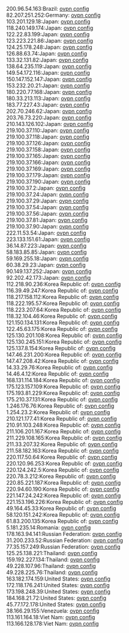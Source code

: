 200.96.54.163:Brazil: [ovpn config](vpn/200_96_54_163.ovpn)  
82.207.251.252:Germany: [ovpn config](vpn/82_207_251_252.ovpn)  
103.201.129.18:Japan: [ovpn config](vpn/103_201_129_18.ovpn)  
118.240.149.174:Japan: [ovpn config](vpn/118_240_149_174.ovpn)  
122.22.83.199:Japan: [ovpn config](vpn/122_22_83_199.ovpn)  
123.223.221.86:Japan: [ovpn config](vpn/123_223_221_86.ovpn)  
124.25.178.248:Japan: [ovpn config](vpn/124_25_178_248.ovpn)  
126.88.63.74:Japan: [ovpn config](vpn/126_88_63_74.ovpn)  
133.32.131.82:Japan: [ovpn config](vpn/133_32_131_82.ovpn)  
138.64.235.119:Japan: [ovpn config](vpn/138_64_235_119.ovpn)  
149.54.172.116:Japan: [ovpn config](vpn/149_54_172_116.ovpn)  
150.147.152.147:Japan: [ovpn config](vpn/150_147_152_147.ovpn)  
153.232.20.21:Japan: [ovpn config](vpn/153_232_20_21.ovpn)  
180.220.77.168:Japan: [ovpn config](vpn/180_220_77_168.ovpn)  
180.33.213.113:Japan: [ovpn config](vpn/180_33_213_113.ovpn)  
183.77.227.43:Japan: [ovpn config](vpn/183_77_227_43.ovpn)  
202.70.246.62:Japan: [ovpn config](vpn/202_70_246_62.ovpn)  
203.76.73.220:Japan: [ovpn config](vpn/203_76_73_220.ovpn)  
210.143.126.102:Japan: [ovpn config](vpn/210_143_126_102.ovpn)  
219.100.37.110:Japan: [ovpn config](vpn/219_100_37_110.ovpn)  
219.100.37.118:Japan: [ovpn config](vpn/219_100_37_118.ovpn)  
219.100.37.126:Japan: [ovpn config](vpn/219_100_37_126.ovpn)  
219.100.37.158:Japan: [ovpn config](vpn/219_100_37_158.ovpn)  
219.100.37.165:Japan: [ovpn config](vpn/219_100_37_165.ovpn)  
219.100.37.166:Japan: [ovpn config](vpn/219_100_37_166.ovpn)  
219.100.37.169:Japan: [ovpn config](vpn/219_100_37_169.ovpn)  
219.100.37.179:Japan: [ovpn config](vpn/219_100_37_179.ovpn)  
219.100.37.190:Japan: [ovpn config](vpn/219_100_37_190.ovpn)  
219.100.37.2:Japan: [ovpn config](vpn/219_100_37_2.ovpn)  
219.100.37.24:Japan: [ovpn config](vpn/219_100_37_24.ovpn)  
219.100.37.29:Japan: [ovpn config](vpn/219_100_37_29.ovpn)  
219.100.37.54:Japan: [ovpn config](vpn/219_100_37_54.ovpn)  
219.100.37.56:Japan: [ovpn config](vpn/219_100_37_56.ovpn)  
219.100.37.81:Japan: [ovpn config](vpn/219_100_37_81.ovpn)  
219.100.37.90:Japan: [ovpn config](vpn/219_100_37_90.ovpn)  
222.11.53.54:Japan: [ovpn config](vpn/222_11_53_54.ovpn)  
223.133.151.61:Japan: [ovpn config](vpn/223_133_151_61.ovpn)  
36.14.87.223:Japan: [ovpn config](vpn/36_14_87_223.ovpn)  
58.183.85.85:Japan: [ovpn config](vpn/58_183_85_85.ovpn)  
59.169.255.18:Japan: [ovpn config](vpn/59_169_255_18.ovpn)  
60.38.29.23:Japan: [ovpn config](vpn/60_38_29_23.ovpn)  
90.149.137.252:Japan: [ovpn config](vpn/90_149_137_252.ovpn)  
92.202.42.173:Japan: [ovpn config](vpn/92_202_42_173.ovpn)  
112.218.90.236:Korea Republic of: [ovpn config](vpn/112_218_90_236.ovpn)  
116.39.49.247:Korea Republic of: [ovpn config](vpn/116_39_49_247.ovpn)  
118.217.158.112:Korea Republic of: [ovpn config](vpn/118_217_158_112.ovpn)  
118.222.195.57:Korea Republic of: [ovpn config](vpn/118_222_195_57.ovpn)  
118.223.207.64:Korea Republic of: [ovpn config](vpn/118_223_207_64.ovpn)  
118.32.104.46:Korea Republic of: [ovpn config](vpn/118_32_104_46.ovpn)  
121.150.134.131:Korea Republic of: [ovpn config](vpn/121_150_134_131.ovpn)  
122.45.63.175:Korea Republic of: [ovpn config](vpn/122_45_63_175.ovpn)  
125.130.201.108:Korea Republic of: [ovpn config](vpn/125_130_201_108.ovpn)  
125.130.245.151:Korea Republic of: [ovpn config](vpn/125_130_245_151.ovpn)  
125.137.8.154:Korea Republic of: [ovpn config](vpn/125_137_8_154.ovpn)  
147.46.231.200:Korea Republic of: [ovpn config](vpn/147_46_231_200.ovpn)  
147.47.208.42:Korea Republic of: [ovpn config](vpn/147_47_208_42.ovpn)  
14.33.29.76:Korea Republic of: [ovpn config](vpn/14_33_29_76.ovpn)  
14.46.4.12:Korea Republic of: [ovpn config](vpn/14_46_4_12.ovpn)  
168.131.114.184:Korea Republic of: [ovpn config](vpn/168_131_114_184.ovpn)  
175.123.157.109:Korea Republic of: [ovpn config](vpn/175_123_157_109.ovpn)  
175.193.81.229:Korea Republic of: [ovpn config](vpn/175_193_81_229.ovpn)  
175.210.37.131:Korea Republic of: [ovpn config](vpn/175_210_37_131.ovpn)  
1.246.176.76:Korea Republic of: [ovpn config](vpn/1_246_176_76.ovpn)  
1.254.23.2:Korea Republic of: [ovpn config](vpn/1_254_23_2.ovpn)  
210.121.177.41:Korea Republic of: [ovpn config](vpn/210_121_177_41.ovpn)  
210.91.103.248:Korea Republic of: [ovpn config](vpn/210_91_103_248.ovpn)  
211.106.201.167:Korea Republic of: [ovpn config](vpn/211_106_201_167.ovpn)  
211.229.108.165:Korea Republic of: [ovpn config](vpn/211_229_108_165.ovpn)  
211.33.207.32:Korea Republic of: [ovpn config](vpn/211_33_207_32.ovpn)  
211.58.182.163:Korea Republic of: [ovpn config](vpn/211_58_182_163.ovpn)  
220.117.50.64:Korea Republic of: [ovpn config](vpn/220_117_50_64.ovpn)  
220.120.96.253:Korea Republic of: [ovpn config](vpn/220_120_96_253.ovpn)  
220.124.242.5:Korea Republic of: [ovpn config](vpn/220_124_242_5.ovpn)  
220.78.3.212:Korea Republic of: [ovpn config](vpn/220_78_3_212.ovpn)  
220.85.221.187:Korea Republic of: [ovpn config](vpn/220_85_221_187.ovpn)  
220.94.60.190:Korea Republic of: [ovpn config](vpn/220_94_60_190.ovpn)  
221.147.24.242:Korea Republic of: [ovpn config](vpn/221_147_24_242.ovpn)  
221.153.196.226:Korea Republic of: [ovpn config](vpn/221_153_196_226.ovpn)  
49.164.45.33:Korea Republic of: [ovpn config](vpn/49_164_45_33.ovpn)  
58.120.151.242:Korea Republic of: [ovpn config](vpn/58_120_151_242.ovpn)  
61.83.200.135:Korea Republic of: [ovpn config](vpn/61_83_200_135.ovpn)  
5.181.235.14:Romania: [ovpn config](vpn/5_181_235_14.ovpn)  
178.163.94.141:Russian Federation: [ovpn config](vpn/178_163_94_141.ovpn)  
31.200.233.52:Russian Federation: [ovpn config](vpn/31_200_233_52.ovpn)  
77.35.157.249:Russian Federation: [ovpn config](vpn/77_35_157_249.ovpn)  
125.25.138.221:Thailand: [ovpn config](vpn/125_25_138_221.ovpn)  
159.192.227.134:Thailand: [ovpn config](vpn/159_192_227_134.ovpn)  
49.228.107.96:Thailand: [ovpn config](vpn/49_228_107_96.ovpn)  
49.228.225.76:Thailand: [ovpn config](vpn/49_228_225_76.ovpn)  
163.182.174.159:United States: [ovpn config](vpn/163_182_174_159.ovpn)  
172.118.176.241:United States: [ovpn config](vpn/172_118_176_241.ovpn)  
173.198.248.39:United States: [ovpn config](vpn/173_198_248_39.ovpn)  
184.168.21.72:United States: [ovpn config](vpn/184_168_21_72.ovpn)  
45.77.172.178:United States: [ovpn config](vpn/45_77_172_178.ovpn)  
38.166.29.155:Venezuela: [ovpn config](vpn/38_166_29_155.ovpn)  
113.161.164.18:Viet Nam: [ovpn config](vpn/113_161_164_18.ovpn)  
113.166.128.178:Viet Nam: [ovpn config](vpn/113_166_128_178.ovpn)  

